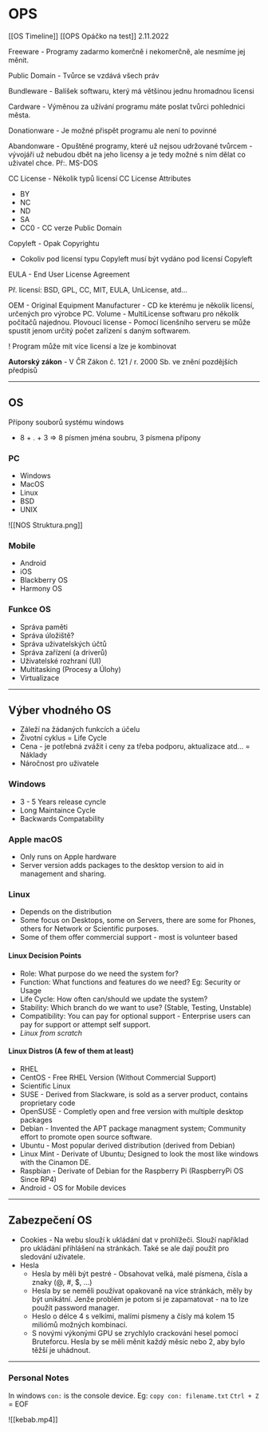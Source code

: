 # OPS

[[OS Timeline]]
[[OPS Opáčko na test]] 2.11.2022

Freeware - Programy zadarmo komerčně i nekomerčně, ale nesmíme jej měnit.

Public Domain - Tvůrce se vzdává všech práv

Bundleware - Balíšek softwaru, který má většinou jednu hromadnou licensi

Cardware - Výměnou za užívání programu máte poslat tvůrci pohlednici města.

Donationware - Je možné přispět programu ale není to povinné

Abandonware - Opuštěné programy, které už nejsou udržované tvůrcem - vývojáři už nebudou dbět na jeho licensy a je tedy možné s ním dělat co uživatel chce. Př:. MS-DOS

CC License - Několik typů licensí
CC License Attributes
- BY
- NC
- ND
- SA
- CC0 - CC verze Public Domain

Copyleft - Opak Copyrightu
- Cokoliv pod licensí typu Copyleft musí být vydáno pod licensí Copyleft

EULA - End User License Agreement

Př. licensí: BSD, GPL, CC, MIT, EULA, UnLicense, atd...

OEM - Original Equipment Manufacturer - CD ke kterému je několik licensí, určených pro výrobce PC.
Volume - MultiLicense softwaru pro několik počítačů najednou.
Plovoucí license - Pomocí licenšního serveru se může spustit jenom určitý počet zařízení s daným softwarem.

! Program může mít více licensí a lze je kombinovat

**Autorský zákon** - V ČR Zákon č. 121 / r. 2000 Sb. ve znění pozdějších předpisů

---

## OS

Přípony souborů systému windows
- 8 + . + 3 => 8 písmen jména soubru, 3 písmena přípony

### PC
- Windows
- MacOS
- Linux
- BSD
- UNIX

![[NOS Struktura.png]]

### Mobile
- Android
- iOS
- Blackberry OS
- Harmony OS

### Funkce OS
- Správa paměti
- Správa úložiště?
- Správa uživatelských účtů
- Správa zařízení (a driverů)
- Uživatelské rozhraní (UI)
- Multitasking (Procesy a Úlohy)
- Virtualizace

---

## Výber vhodného OS

- Záleží na žádaných funkcích a účelu
- Životní cyklus = Life Cycle
- Cena - je potřebná zvážit i ceny za třeba podporu, aktualizace atd... = Náklady
- Náročnost pro uživatele

### Windows
- 3 - 5 Years release cyncle
- Long Maintaince Cycle
- Backwards Compatability

### Apple macOS
- Only runs on Apple hardware
- Server version adds packages to the desktop version to aid in management and sharing.

### Linux
- Depends on the distribution
- Some focus on Desktops, some on Servers, there are some for Phones, others for Network or Scientific purposes.
- Some of them offer commercial support - most is volunteer based

#### Linux Decision Points
- Role: What purpose do we need the system for?
- Function: What functions and features do we need? Eg: Security or Usage
- Life Cycle: How often can/should we update the system?
- Stability: Which branch do we want to use? (Stable, Testing, Unstable)
- Compatibility: You can pay for optional support - Enterprise users can pay for support or attempt self support.
- *Linux from scratch*

#### Linux Distros (A few of them at least)
- RHEL
- CentOS - Free RHEL Version (Without Commercial Support)
- Scientific Linux
- SUSE - Derived from Slackware, is sold as a server product, contains proprietary code
- OpenSUSE - Completly open and free version with multiple desktop packages
- Debian - Invented the APT package managment system; Community effort to promote open source software.
- Ubuntu - Most popular derived distribution (derived from Debian)
- Linux Mint - Derivate of Ubuntu; Designed to look the most like windows with the Cinamon DE.
- Raspbian - Derivate of Debian for the Raspberry Pi (RaspberryPi OS Since RP4)
- Android - OS for Mobile devices

---

## Zabezpečení OS

- Cookies - Na webu slouží k ukládání dat v prohlížeči. Slouží například pro ukládání přihlášení na stránkách. Také se ale dají použít pro sledování uživatele.
- Hesla
	- Hesla by měli být pestré - Obsahovat velká, malé písmena, čísla a znaky (@, #, $, ...)
	- Hesla by se neměli používat opakovaně na více stránkách, měly by být unikátní. Jenže problém je potom si je zapamatovat - na to lze použít password manager.
	- Heslo o délce 4 s velkími, malími písmeny a čísly má kolem 15 miliómů možných kombinací.
	- S novými výkonými GPU se zrychlylo crackování hesel pomocí Bruteforcu. Hesla by se měli měnit každý měsíc nebo 2, aby bylo těžší je uhádnout.

---

### Personal Notes
In windows `con:` is the console device.
Eg: `copy con: filename.txt`
`Ctrl + Z` = EOF

![[kebab.mp4]]